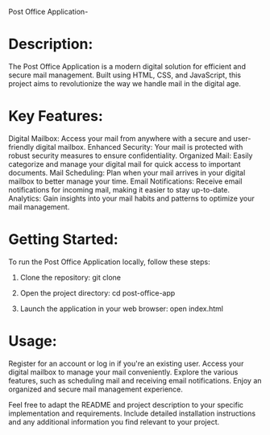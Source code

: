Post Office Application-

# Description: 
The Post Office Application is a modern digital solution for efficient and secure mail management. Built using HTML, CSS, and JavaScript, this project aims to revolutionize the way we handle mail in the digital age.

# Key Features:

Digital Mailbox: Access your mail from anywhere with a secure and user-friendly digital mailbox.
Enhanced Security: Your mail is protected with robust security measures to ensure confidentiality.
Organized Mail: Easily categorize and manage your digital mail for quick access to important documents.
Mail Scheduling: Plan when your mail arrives in your digital mailbox to better manage your time.
Email Notifications: Receive email notifications for incoming mail, making it easier to stay up-to-date.
Analytics: Gain insights into your mail habits and patterns to optimize your mail management.

# Getting Started:

To run the Post Office Application locally, follow these steps:

1. Clone the repository:
    git clone 

2. Open the project directory:
    cd post-office-app

3. Launch the application in your web browser:
    open index.html

# Usage:

Register for an account or log in if you're an existing user.
Access your digital mailbox to manage your mail conveniently.
Explore the various features, such as scheduling mail and receiving email notifications.
Enjoy an organized and secure mail management experience.

Feel free to adapt the README and project description to your specific implementation and requirements. Include detailed installation instructions and any additional information you find relevant to your project.





